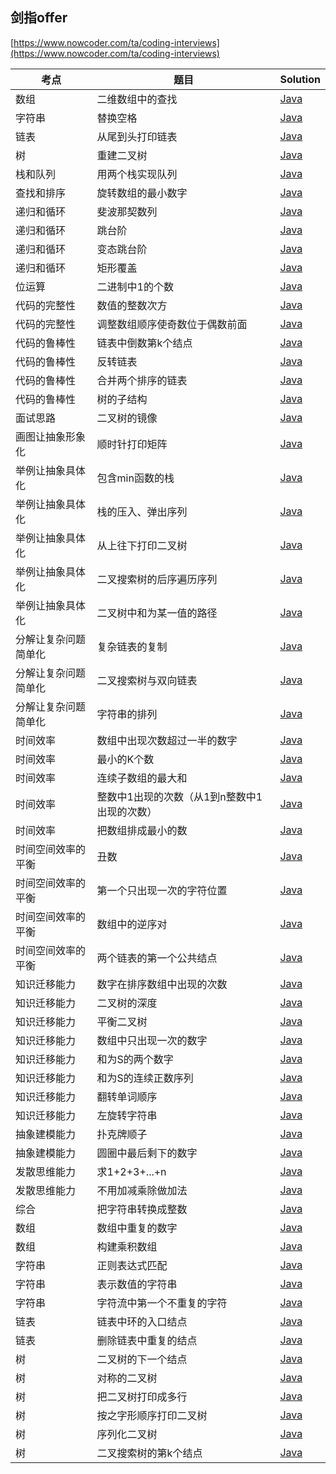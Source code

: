 ## 剑指offer  
[https://www.nowcoder.com/ta/coding-interviews](https://www.nowcoder.com/ta/coding-interviews)  



| 考点 | 题目 | Solution |
|---| ----- | -------- |
|数组 |二维数组中的查找 | [Java](./src/SearchInTwoDimensionalArray.java)|
|字符串 |替换空格 | [Java](./src/ReplaceSpace.java)|
|链表 |从尾到头打印链表 | [Java](./src/PrintListFromTailToHead.java)|
|树 |重建二叉树 | [Java](./src/ReConstructBinaryTree.java)|
|栈和队列 |用两个栈实现队列 | [Java](./src/QueueWithTwoStacks.java)|
|查找和排序 |旋转数组的最小数字 | [Java](./src/MinNumberInRotateArray.java)|
|递归和循环 |斐波那契数列 | [Java](./src/Fibonacci.java)|
|递归和循环 |跳台阶 | [Java](./src/JumpFloor.java)|
|递归和循环 |变态跳台阶 | [Java](./src/JumpFloorII.java)|
|递归和循环 |矩形覆盖 | [Java](./src/RectCover.java)|
|位运算 |二进制中1的个数 | [Java](src/NumberOf1InBinary.java)|
|代码的完整性 |数值的整数次方 | [Java](./src/Power.java)|
|代码的完整性 |调整数组顺序使奇数位于偶数前面 | [Java](./src/ReorderArray.java)|
|代码的鲁棒性 |链表中倒数第k个结点 | [Java](./src/FindKthToTail.java)|
|代码的鲁棒性 |反转链表 | [Java](./src/ReverseList.java)|
|代码的鲁棒性 |合并两个排序的链表 | [Java](./src/MergeSortedLists.java)|
|代码的鲁棒性 |树的子结构 | [Java](./src/SubstructureInTree.java)|
|面试思路 |二叉树的镜像 | [Java](./src/MirrorOfBinaryTree.java)|
|画图让抽象形象化 |顺时针打印矩阵 | [Java](./src/PrintMatrix.java)|
|举例让抽象具体化 |包含min函数的栈 | [Java](./src/MinInStack.java)|
|举例让抽象具体化 |栈的压入、弹出序列 | [Java](./src/StackPushPopOrder.java)|
|举例让抽象具体化 |从上往下打印二叉树 | [Java](./src/PrintFromTopToBottom.java)|
|举例让抽象具体化 |二叉搜索树的后序遍历序列 | [Java](./src/SquenceOfBST.java)|
|举例让抽象具体化 |二叉树中和为某一值的路径 | [Java](./src/PathInTree.java)|
|分解让复杂问题简单化 |复杂链表的复制 | [Java](./src/CopyComplexList.java)|
|分解让复杂问题简单化 |二叉搜索树与双向链表 | [Java](./src/ConvertBinarySearchTree.java)|
|分解让复杂问题简单化 |字符串的排列 | [Java](./src/StringPermutation.java)|
|时间效率 |数组中出现次数超过一半的数字 | [Java](./src/MoreThanHalfNumber.java)|
|时间效率 |最小的K个数 | [Java](./src/KLeastNumbers.java)|
|时间效率 |连续子数组的最大和 | [Java](./src/GreatestSumOfSubArray.java)|
|时间效率 |整数中1出现的次数（从1到n整数中1出现的次数） | [Java](./src/NumberOf1.java)|
|时间效率 |把数组排成最小的数 | [Java](./src/SortArrayForMinNumber.java)|
|时间空间效率的平衡 |丑数 | [Java](./src/UglyNumber.java)|
|时间空间效率的平衡 |第一个只出现一次的字符位置 | [Java](./src/FirstNotRepeatingChar.java)|
|时间空间效率的平衡 |数组中的逆序对 | [Java](./src/InversePairs.java)|
|时间空间效率的平衡 |两个链表的第一个公共结点 | [Java](./src/FirstCommonNodesInLists.java)|
|知识迁移能力 |数字在排序数组中出现的次数 | [Java](./src/NumberOfK.java)|
|知识迁移能力 |二叉树的深度 | [Java](./src/TreeDepth.java)|
|知识迁移能力 |平衡二叉树 | [Java](./src/BalancedBinaryTree.java)|
|知识迁移能力 |数组中只出现一次的数字 | [Java](./src/NumbersAppearOnce.java)|
|知识迁移能力 |和为S的两个数字 | [Java](./src/TwoNumbersWithSum.java)|
|知识迁移能力 |和为S的连续正数序列 | [Java](./src/ContinuesSequenceWithSum.java)|
|知识迁移能力 |翻转单词顺序 | [Java](./src/ReverseWordsInSentence.java)|
|知识迁移能力 |左旋转字符串 | [Java](./src/LeftRotateString.java)|
|抽象建模能力 |扑克牌顺子 | [Java](./src/ContinuousCard.java)|
|抽象建模能力 |圆圈中最后剩下的数字 | [Java](./src/LastNumberInCircle.java)|
|发散思维能力 |求1+2+3+...+n | [Java](./src/Accumulate.java)|
|发散思维能力 |不用加减乘除做加法 | [Java](./src/AddTwoNumbers.java)|
|综合 |把字符串转换成整数 | [Java](./src/StrToInt.java)|
|数组 |数组中重复的数字 | [Java](./src/DuplicationInArray.java)|
|数组 |构建乘积数组 | [Java](./src/ArrayConstruction.java)|
|字符串 |正则表达式匹配 | [Java](./src/RegularExpressionsMatching.java)|
|字符串 |表示数值的字符串 | [Java](./src/NumericStrings.java)|
|字符串 |字符流中第一个不重复的字符 | [Java](./src/FirstNotRepeatingCharInStream.java)|
|链表 |链表中环的入口结点 | [Java](./src/EntryNodeInListLoop.java)|
|链表 |删除链表中重复的结点 | [Java](./src/DeleteDuplicatedListNode.java)|
|树 |二叉树的下一个结点 | [Java](./src/NextNodeInBinaryTrees.java)|
|树 |对称的二叉树 | [Java](./src/SymmetricalBinaryTree.java)|
|树 |把二叉树打印成多行 | [Java](./src/PrintTreesInLines.java)|
|树 |按之字形顺序打印二叉树 | [Java](./src/PrintTreesInZigzag.java)|
|树 |序列化二叉树 | [Java](./src/SerializeBinaryTrees.java)|
|树 |二叉搜索树的第k个结点 | [Java](./src/KthNodeInBST.java)|
